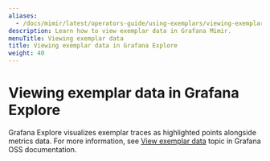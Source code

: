 ```yaml
---
aliases:
  - /docs/mimir/latest/operators-guide/using-exemplars/viewing-exemplar-data/
description: Learn how to view exemplar data in Grafana Mimir.
menuTitle: Viewing exemplar data
title: Viewing exemplar data in Grafana Explore
weight: 40
---
```


# Viewing exemplar data in Grafana Explore

Grafana Explore visualizes exemplar traces as highlighted points alongside metrics data.
For more information, see [View exemplar data](/docs/grafana/latest/basics/exemplars/view-exemplars/#view-exemplar-data) topic in Grafana OSS documentation.
